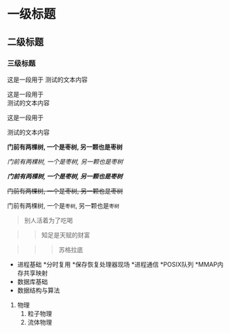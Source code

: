 # 一级标题

## 二级标题

### 三级标题

这是一段用于
测试的文本内容


这是一段用于<br>测试的文本内容

这是一段用于

测试的文本内容


**门前有两棵树, 一个是枣树, 另一颗也是枣树**

*门前有两棵树, 一个是枣树, 另一颗也是枣树*

***门前有两棵树, 一个是枣树, 另一颗也是枣树***

~~门前有两棵树, 一个是枣树, 另一颗也是枣树~~

门前有两棵树, 一个是`枣树`, 另一颗也是`枣树`


> 别人活着为了吃喝

>> 知足是天赋的财富

>>> 苏格拉底

* 进程基础
	*分时复用
	*保存恢复处理器现场
	*进程通信
		*POSIX队列
		*MMAP内存共享映射
* 数据库基础
* 数据结构与算法

1. 物理
	1. 粒子物理
	2. 流体物理



